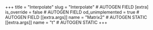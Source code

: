 +++
title = "Interpolate"
slug = "Interpolate" # AUTOGEN FIELD
[extra]
is_override = false # AUTOGEN FIELD
od_unimplemented = true # AUTOGEN FIELD
[[extra.args]]
name = "Matrix2" # AUTOGEN STATIC
[[extra.args]]
name = "t" # AUTOGEN STATIC
+++